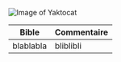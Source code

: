 ![Image of Yaktocat](http://www.astrosurf.com/luxorion/Illustrations/bible-gutenberg-morgan.jpg)

Bible | Commentaire
------------ | -------------
blablabla | bliblibli
